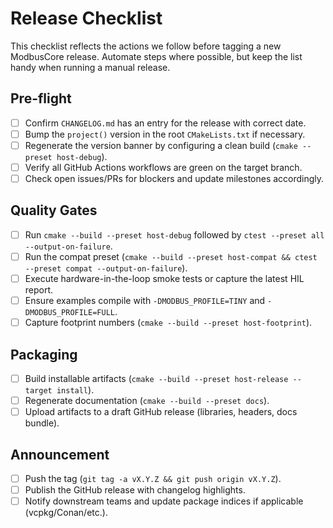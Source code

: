 # Release Checklist

This checklist reflects the actions we follow before tagging a new ModbusCore
release. Automate steps where possible, but keep the list handy when running a
manual release.

## Pre-flight
- [ ] Confirm `CHANGELOG.md` has an entry for the release with correct date.
- [ ] Bump the `project()` version in the root `CMakeLists.txt` if necessary.
- [ ] Regenerate the version banner by configuring a clean build (`cmake --preset host-debug`).
- [ ] Verify all GitHub Actions workflows are green on the target branch.
- [ ] Check open issues/PRs for blockers and update milestones accordingly.

## Quality Gates
- [ ] Run `cmake --build --preset host-debug` followed by `ctest --preset all --output-on-failure`.
- [ ] Run the compat preset (`cmake --build --preset host-compat && ctest --preset compat --output-on-failure`).
- [ ] Execute hardware-in-the-loop smoke tests or capture the latest HIL report.
- [ ] Ensure examples compile with `-DMODBUS_PROFILE=TINY` and `-DMODBUS_PROFILE=FULL`.
- [ ] Capture footprint numbers (`cmake --build --preset host-footprint`).

## Packaging
- [ ] Build installable artifacts (`cmake --build --preset host-release --target install`).
- [ ] Regenerate documentation (`cmake --build --preset docs`).
- [ ] Upload artifacts to a draft GitHub release (libraries, headers, docs bundle).

## Announcement
- [ ] Push the tag (`git tag -a vX.Y.Z && git push origin vX.Y.Z`).
- [ ] Publish the GitHub release with changelog highlights.
- [ ] Notify downstream teams and update package indices if applicable (vcpkg/Conan/etc.).
